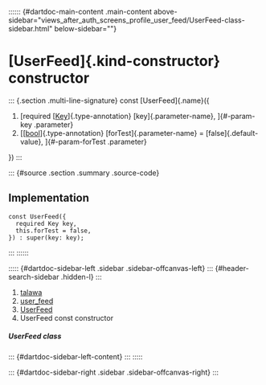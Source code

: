 :::::: {#dartdoc-main-content .main-content above-sidebar="views_after_auth_screens_profile_user_feed/UserFeed-class-sidebar.html" below-sidebar=""}
<div>

# [UserFeed]{.kind-constructor} constructor

</div>

::: {.section .multi-line-signature}
const [UserFeed]{.name}({

1.  [required
    [[Key](https://api.flutter.dev/flutter/foundation/Key-class.html)]{.type-annotation}
    [key]{.parameter-name}, ]{#-param-key .parameter}
2.  [[[bool](https://api.flutter.dev/flutter/dart-core/bool-class.html)]{.type-annotation}
    [forTest]{.parameter-name} = [false]{.default-value},
    ]{#-param-forTest .parameter}

})
:::

::: {#source .section .summary .source-code}
## Implementation

``` language-dart
const UserFeed({
  required Key key,
  this.forTest = false,
}) : super(key: key);
```
:::
::::::

::::: {#dartdoc-sidebar-left .sidebar .sidebar-offcanvas-left}
::: {#header-search-sidebar .hidden-l}
:::

1.  [talawa](../../index.html)
2.  [user_feed](../../views_after_auth_screens_profile_user_feed/)
3.  [UserFeed](../../views_after_auth_screens_profile_user_feed/UserFeed-class.html)
4.  UserFeed const constructor

##### UserFeed class

::: {#dartdoc-sidebar-left-content}
:::
:::::

::: {#dartdoc-sidebar-right .sidebar .sidebar-offcanvas-right}
:::
